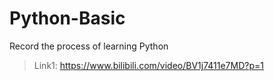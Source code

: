 # Python-Basic
Record the process of learning Python

>Link1: https://www.bilibili.com/video/BV1j7411e7MD?p=1
